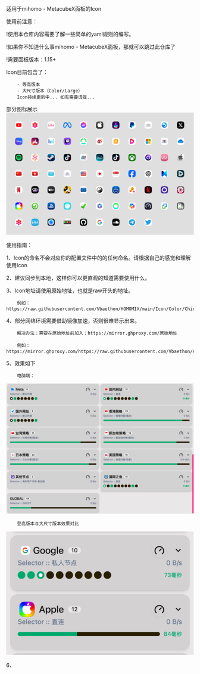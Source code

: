 适用于mihomo - MetacubeX面板的Icon

使用前注意：

!使用本仓库内容需要了解一些简单的yaml规则的编写。

!如果你不知道什么事mihomo - MetacubeX面板，那就可以跳过此仓库了

!需要面板版本：1.15+

Icon目前包含了：

        - 等高版本 
        - 大尺寸版本（Color/Large）
        Icon持续更新中... 如有需要请提...

部分图标展示
![预览](./Icon/Preview.png)

使用指南：

1、Icon的命名不会对应你的配置文件中的的任何命名。请根据自己的感觉和理解使用Icon

2、建议同步到本地，这样你可以更直观的知道需要使用什么。

3、Icon地址请使用原始地址，也就是raw开头的地址。

        例如：https://raw.githubusercontent.com/Vbaethon/HOMOMIX/main/Icon/Color/China.png

4、部分网络环境需要借助镜像加速，否则很难显示出来。

        解决办法：需要在原始地址前加入：https://mirror.ghproxy.com/原始地址
        
        例如：https://mirror.ghproxy.com/https://raw.githubusercontent.com/Vbaethon/HOMOMIX/main/Icon/Color/China.png

5、效果如下

        电脑端：
![效果1](./Icon/Setup_1.png)

        登高版本与大尺寸版本效果对比
![大小对比](./Icon/Setup_3.png)

6、
